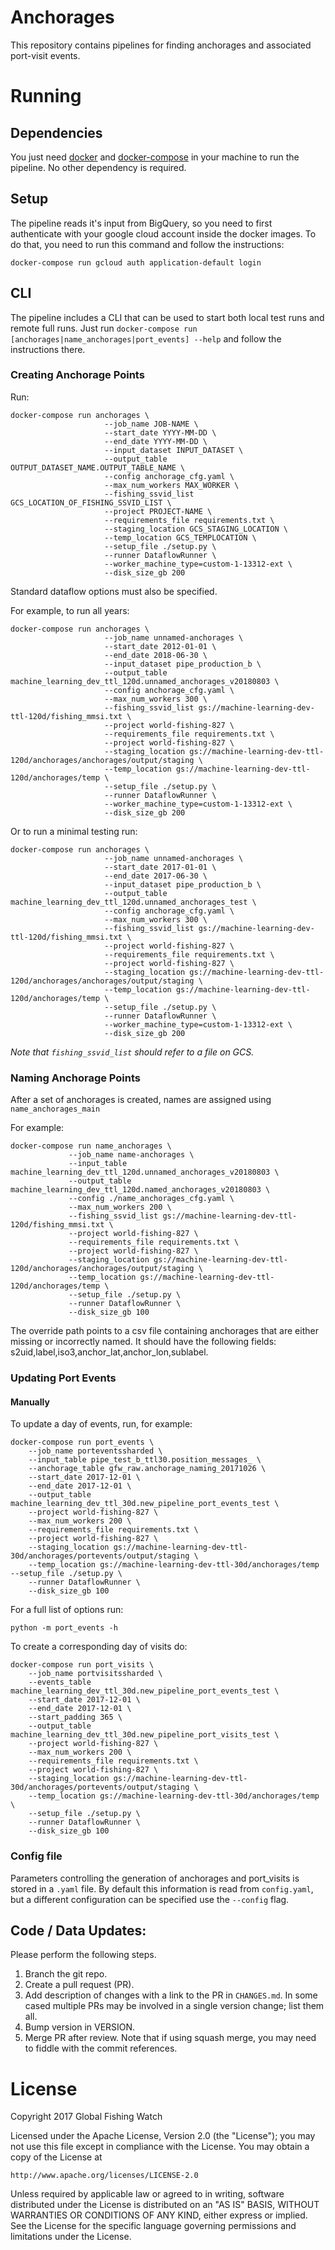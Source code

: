 # Anchorages

This repository contains pipelines for finding anchorages and associated port-visit events.

# Running

## Dependencies

You just need [docker](https://www.docker.com/) and
[docker-compose](https://docs.docker.com/compose/) in your machine to run the
pipeline. No other dependency is required.

## Setup

The pipeline reads it's input from BigQuery, so you need to first authenticate
with your google cloud account inside the docker images. To do that, you need
to run this command and follow the instructions:

```
docker-compose run gcloud auth application-default login
```

## CLI

The pipeline includes a CLI that can be used to start both local test runs and
remote full runs. Just run `docker-compose run [anchorages|name_anchorages|port_events] --help` and follow the
instructions there.


### Creating Anchorage Points


Run:
  
    docker-compose run anchorages \
                         --job_name JOB-NAME \
                         --start_date YYYY-MM-DD \
                         --end_date YYYY-MM-DD \
                         --input_dataset INPUT_DATASET \
                         --output_table OUTPUT_DATASET_NAME.OUTPUT_TABLE_NAME \
                         --config anchorage_cfg.yaml \
                         --max_num_workers MAX_WORKER \
                         --fishing_ssvid_list GCS_LOCATION_OF_FISHING_SSVID_LIST \
                         --project PROJECT-NAME \
                         --requirements_file requirements.txt \
                         --staging_location GCS_STAGING_LOCATION \
                         --temp_location GCS_TEMPLOCATION \
                         --setup_file ./setup.py \
                         --runner DataflowRunner \
                         --worker_machine_type=custom-1-13312-ext \
                         --disk_size_gb 200


Standard dataflow options must also be specified.

For example, to run all years:

    docker-compose run anchorages \
                         --job_name unnamed-anchorages \
                         --start_date 2012-01-01 \
                         --end_date 2018-06-30 \
                         --input_dataset pipe_production_b \
                         --output_table machine_learning_dev_ttl_120d.unnamed_anchorages_v20180803 \
                         --config anchorage_cfg.yaml \
                         --max_num_workers 300 \
                         --fishing_ssvid_list gs://machine-learning-dev-ttl-120d/fishing_mmsi.txt \
                         --project world-fishing-827 \
                         --requirements_file requirements.txt \
                         --project world-fishing-827 \
                         --staging_location gs://machine-learning-dev-ttl-120d/anchorages/anchorages/output/staging \
                         --temp_location gs://machine-learning-dev-ttl-120d/anchorages/temp \
                         --setup_file ./setup.py \
                         --runner DataflowRunner \
                         --worker_machine_type=custom-1-13312-ext \
                         --disk_size_gb 200

Or to run a minimal testing run:

    docker-compose run anchorages \
                         --job_name unnamed-anchorages \
                         --start_date 2017-01-01 \
                         --end_date 2017-06-30 \
                         --input_dataset pipe_production_b \
                         --output_table machine_learning_dev_ttl_120d.unnamed_anchorages_test \
                         --config anchorage_cfg.yaml \
                         --max_num_workers 300 \
                         --fishing_ssvid_list gs://machine-learning-dev-ttl-120d/fishing_mmsi.txt \
                         --project world-fishing-827 \
                         --requirements_file requirements.txt \
                         --project world-fishing-827 \
                         --staging_location gs://machine-learning-dev-ttl-120d/anchorages/anchorages/output/staging \
                         --temp_location gs://machine-learning-dev-ttl-120d/anchorages/temp \
                         --setup_file ./setup.py \
                         --runner DataflowRunner \
                         --worker_machine_type=custom-1-13312-ext \
                         --disk_size_gb 200

*Note that `fishing_ssvid_list` should refer to a file on GCS.*


### Naming Anchorage Points

After a set of anchorages is created, names are assigned using `name_anchorages_main`

For example:

    docker-compose run name_anchorages \
                 --job_name name-anchorages \
                 --input_table machine_learning_dev_ttl_120d.unnamed_anchorages_v20180803 \
                 --output_table machine_learning_dev_ttl_120d.named_anchorages_v20180803 \
                 --config ./name_anchorages_cfg.yaml \
                 --max_num_workers 200 \
                 --fishing_ssvid_list gs://machine-learning-dev-ttl-120d/fishing_mmsi.txt \
                 --project world-fishing-827 \
                 --requirements_file requirements.txt \
                 --project world-fishing-827 \
                 --staging_location gs://machine-learning-dev-ttl-120d/anchorages/anchorages/output/staging \
                 --temp_location gs://machine-learning-dev-ttl-120d/anchorages/temp \
                 --setup_file ./setup.py \
                 --runner DataflowRunner \
                 --disk_size_gb 100


The override path points to a csv file containing anchorages that are either missing or incorrectly named.
It should have the following fields: s2uid,label,iso3,anchor_lat,anchor_lon,sublabel.


### Updating Port Events


#### Manually

To update a day of events, run, for example:

    docker-compose run port_events \
        --job_name porteventssharded \
        --input_table pipe_test_b_ttl30.position_messages_ \
        --anchorage_table gfw_raw.anchorage_naming_20171026 \
        --start_date 2017-12-01 \
        --end_date 2017-12-01 \
        --output_table machine_learning_dev_ttl_30d.new_pipeline_port_events_test \
        --project world-fishing-827 \
        --max_num_workers 200 \
        --requirements_file requirements.txt \
        --project world-fishing-827 \
        --staging_location gs://machine-learning-dev-ttl-30d/anchorages/portevents/output/staging \
        --temp_location gs://machine-learning-dev-ttl-30d/anchorages/temp                           --setup_file ./setup.py \
        --runner DataflowRunner \
        --disk_size_gb 100

For a full list of options run:

    python -m port_events -h


To create a corresponding day of visits do:

    docker-compose run port_visits \
        --job_name portvisitssharded \
        --events_table machine_learning_dev_ttl_30d.new_pipeline_port_events_test \
        --start_date 2017-12-01 \
        --end_date 2017-12-01 \
        --start_padding 365 \
        --output_table machine_learning_dev_ttl_30d.new_pipeline_port_visits_test \
        --project world-fishing-827 \
        --max_num_workers 200 \
        --requirements_file requirements.txt \
        --project world-fishing-827 \
        --staging_location gs://machine-learning-dev-ttl-30d/anchorages/portevents/output/staging \
        --temp_location gs://machine-learning-dev-ttl-30d/anchorages/temp \
        --setup_file ./setup.py \
        --runner DataflowRunner \
        --disk_size_gb 100 


### Config file

Parameters controlling the generation of anchorages and port_visits is stored
in a `.yaml` file. By default this information is read from `config.yaml`, but
a different configuration can be specified use the `--config` flag.


## Code / Data Updates:

Please perform the following steps.

1. Branch the git repo.
2. Create a pull request (PR).
3. Add description of changes with a link to the PR in `CHANGES.md`.  In some
   cased multiple PRs may be involved in a single version change; list them all.
4. Bump version in VERSION.
5. Merge PR after review. Note that if using squash merge, you may need
   to fiddle with the commit references.

# License

Copyright 2017 Global Fishing Watch

Licensed under the Apache License, Version 2.0 (the "License");
you may not use this file except in compliance with the License.
You may obtain a copy of the License at

    http://www.apache.org/licenses/LICENSE-2.0

Unless required by applicable law or agreed to in writing, software
distributed under the License is distributed on an "AS IS" BASIS,
WITHOUT WARRANTIES OR CONDITIONS OF ANY KIND, either express or implied.
See the License for the specific language governing permissions and
limitations under the License.
